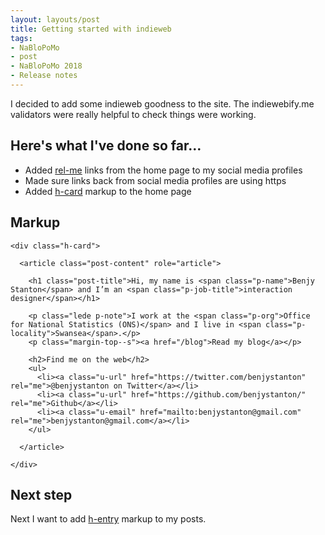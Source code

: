 ```yaml
---
layout: layouts/post
title: Getting started with indieweb
tags: 
- NaBloPoMo
- post
- NaBloPoMo 2018
- Release notes
---
```


I decided to add some indieweb goodness to the site. The indiewebify.me validators were really helpful to check things were working.

## Here's what I've done so far…

- Added [rel-me](http://microformats.org/wiki/rel-me) links from the home page to my social media profiles
- Made sure links back from social media profiles are using https
- Added [h-card](http://microformats.org/wiki/h-card) markup to the home page

## Markup

```
<div class="h-card">

  <article class="post-content" role="article">

    <h1 class="post-title">Hi, my name is <span class="p-name">Benjy Stanton</span> and I’m an <span class="p-job-title">interaction designer</span></h1>

    <p class="lede p-note">I work at the <span class="p-org">Office for National Statistics (ONS)</span> and I live in <span class="p-locality">Swansea</span>.</p>
    <p class="margin-top--s"><a href="/blog">Read my blog</a></p>

    <h2>Find me on the web</h2>
    <ul>
      <li><a class="u-url" href="https://twitter.com/benjystanton" rel="me">@benjystanton on Twitter</a></li>
      <li><a class="u-url" href="https://github.com/benjystanton/" rel="me">Github</a></li>
      <li><a class="u-email" href="mailto:benjystanton@gmail.com" rel="me">benjystanton@gmail.com</a></li>
    </ul>

  </article>

</div>
```

## Next step

Next I want to add [h-entry](http://microformats.org/wiki/h-entry) markup to my posts.
